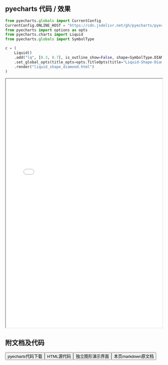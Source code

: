 
## pyecharts 代码 / 效果

```python
from pyecharts.globals import CurrentConfig
CurrentConfig.ONLINE_HOST = "https://cdn.jsdelivr.net/gh/pyecharts/pyecharts-assets@latest/assets/"
from pyecharts import options as opts
from pyecharts.charts import Liquid
from pyecharts.globals import SymbolType

c = (
    Liquid()
    .add("lq", [0.3, 0.7], is_outline_show=False, shape=SymbolType.DIAMOND)
    .set_global_opts(title_opts=opts.TitleOpts(title="Liquid-Shape-Diamond"))
    .render("liquid_shape_diamond.html")
)

```

<iframe width="100%" height="800px" src="/pyecharts/Liquid/liquid_shape_diamond.html"></iframe>

## 附文档及代码

<a href="https://cdn.jsdelivr.net/gh/wfy-belief/python/docs/pyecharts/Liquid/liquid_shape_diamond.py"><button class="mybutton">pyecharts代码下载</button></a><a href="https://cdn.jsdelivr.net/gh/wfy-belief/python/docs/pyecharts/Liquid/liquid_shape_diamond.html"><button class="mybutton">HTML源代码</button></a><a href="https://python.wfyblog.cn/pyecharts/Liquid/liquid_shape_diamond.html"><button class="mybutton">独立图形演示界面</button></a><a href="https://cdn.jsdelivr.net/gh/wfy-belief/python/docs/pyecharts/Liquid/liquid_shape_diamond.md"><button class="mybutton">本页markdown原文档</button></a>